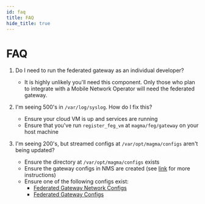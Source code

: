 ```yaml
---
id: faq
title: FAQ
hide_title: true
---
```

# FAQ

1. Do I need to run the federated gateway as an individual developer?

   - It is highly unlikely you'll need this component. Only those who plan
   to integrate with a Mobile Network Operator will need the federated gateway.

2. I'm seeing 500's in `/var/log/syslog`. How do I fix this?

    - Ensure your cloud VM is up and services are running
    - Ensure that you've run `register_feg_vm` at `magma/feg/gateway` on your host machine

3. I'm seeing 200's, but streamed configs at `/var/opt/magma/configs` aren't being updated?

    - Ensure the directory at `/var/opt/magma/configs` exists
    - Ensure the gateway configs in NMS are created (see [link](https://github.com/facebookincubator/magma/blob/master/docs/Magma_Network_Management_System.pdf) for more instructions)
    - Ensure one of the following configs exist:
        - [Federated Gateway Network Configs](https://192.168.80.10:9443/apidocs#/Networks/post_networks__network_id__configs_federation)
        - [Federated Gateway Configs](https://192.168.80.10:9443/apidocs#/Gateways/post_networks__network_id__gateways__gateway_id__configs_federation)
